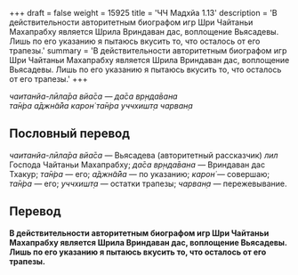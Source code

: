 +++
draft = false
weight = 15925
title = 'ЧЧ Мадхйа 1.13'
description = 'В действительности авторитетным биографом игр Шри Чайтаньи Махапрабху является Шрила Вриндаван дас, воплощение Вьясадевы. Лишь по его указанию я пытаюсь вкусить то, что осталось от его трапезы.'
summary = 'В действительности авторитетным биографом игр Шри Чайтаньи Махапрабху является Шрила Вриндаван дас, воплощение Вьясадевы. Лишь по его указанию я пытаюсь вкусить то, что осталось от его трапезы.'
+++

_чаитанйа-лӣла̄ра вйа̄са — да̄са вр̣нда̄вана  
та̄н̇ра а̄джн̃а̄йа карон̇ та̄н̇ра уччхишт̣а чарван̣а_

## Пословный перевод

_чаитанйа_\-_лӣла̄ра_ _вйа̄са_ — Вьясадева (авторитетный рассказчик) _лил_ Господа Чайтаньи Махапрабху; _да̄са_ _вр̣нда̄вана_ — Вриндаван дас Тхакур; _та̄н̇ра_ — его; _а̄джн̃а̄йа_ — по указанию; _карон̇_ — совершаю; _та̄н̇ра_ — его; _уччхишт̣а_ — остатки трапезы; _чарван̣а_ — пережевывание.

## Перевод

**В действительности авторитетным биографом игр Шри Чайтаньи Махапрабху является Шрила Вриндаван дас, воплощение Вьясадевы. Лишь по его указанию я пытаюсь вкусить то, что осталось от его трапезы.**
